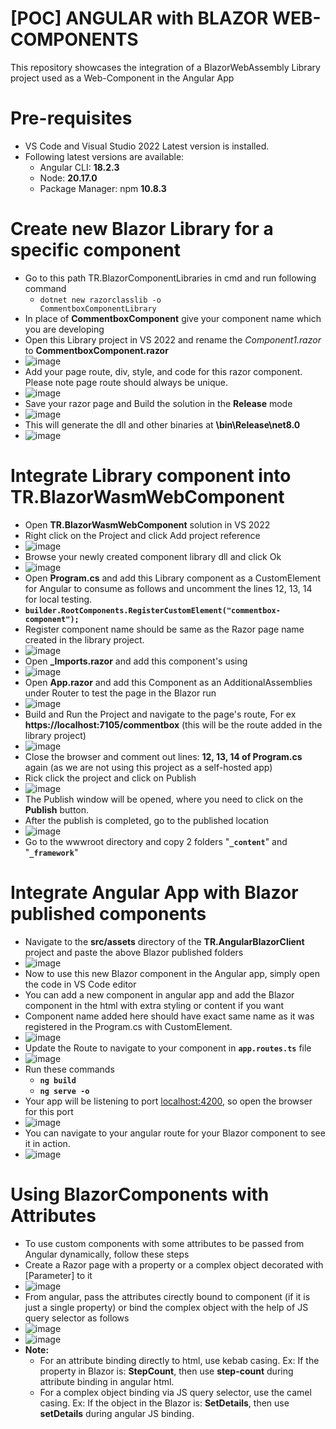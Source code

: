 # [POC] ANGULAR with BLAZOR WEB-COMPONENTS
This repository showcases the integration of a BlazorWebAssembly Library project used as a Web-Component in the Angular App

# Pre-requisites
* VS Code and Visual Studio 2022 Latest version is installed.
* Following latest versions are available:
  * Angular CLI: **18.2.3**
  * Node: **20.17.0**
  * Package Manager: npm **10.8.3**

# Create new Blazor Library for a specific component
* Go to this path TR.BlazorComponentLibraries in cmd and run following command
  * <code>dotnet new razorclasslib -o CommentboxComponentLibrary</code>
* In place of **CommentboxComponent** give your component name which you are developing
* Open this Library project in VS 2022 and rename the _Component1.razor_ to **CommentboxComponent.razor**
* ![image](https://github.com/user-attachments/assets/16c26046-de63-478e-8706-ef496b614df1)
* Add your page route, div, style, and code for this razor component. Please note page route should always be unique.
* ![image](https://github.com/user-attachments/assets/a9c998c7-62bd-4cac-b8fd-231e38a705e0)
* Save your razor page and Build the solution in the **Release** mode
* ![image](https://github.com/user-attachments/assets/82d5f71a-24cb-4b27-b64b-90b3b72c852a)
* This will generate the dll and other binaries at **\bin\Release\net8.0**
* ![image](https://github.com/user-attachments/assets/484677d0-f1c6-43d5-8a1c-8f61f40816be)

# Integrate Library component into TR.BlazorWasmWebComponent
* Open **TR.BlazorWasmWebComponent** solution in VS 2022
* Right click on the Project and click Add project reference
* ![image](https://github.com/user-attachments/assets/3d2efa22-47ca-4aea-940e-bb3d885ef630)
* Browse your newly created component library dll and click Ok
* ![image](https://github.com/user-attachments/assets/ee1481d3-7477-43a8-9b88-29d4c2b61123)
* Open **Program.cs** and add this Library component as a CustomElement for Angular to consume as follows and uncomment the lines 12, 13, 14 for local testing.
* <code>**builder.RootComponents.RegisterCustomElement<CommentboxComponent>("commentbox-component");**</code>
* Register component name should be same as the Razor page name created in the library project.
* ![image](https://github.com/user-attachments/assets/6789bac4-26bc-4728-9796-218dd6a58217)
* Open **_Imports.razor** and add this component's using
* ![image](https://github.com/user-attachments/assets/4ec8a265-cf85-420b-a053-7f099c407cdf)
* Open **App.razor** and add this Component as an AdditionalAssemblies under Router to test the page in the Blazor run
* ![image](https://github.com/user-attachments/assets/82634dd1-bb45-4c9b-87d4-b8ca68a1e779)
* Build and Run the Project and navigate to the page's route, For ex **https://localhost:7105/commentbox** (this will be the route added in the library project)
* ![image](https://github.com/user-attachments/assets/705024c8-ea96-4fe7-a07f-2b2c277a383b)
* Close the browser and comment out lines: **12, 13, 14 of Program.cs** again (as we are not using this project as a self-hosted app)
* Rick click the project and click on Publish
* ![image](https://github.com/user-attachments/assets/5cea82ae-2376-40f4-89de-e6bb472586c7)
* The Publish window will be opened, where you need to click on the **Publish** button.
* After the publish is completed, go to the published location
* ![image](https://github.com/user-attachments/assets/55f4b75b-051d-45ec-a336-f9aef987547e)
* Go to the wwwroot directory and copy 2 folders "**<code>_content</code>**" and "**<code>_framework</code>**"

# Integrate Angular App with Blazor published components
* Navigate to the **src/assets** directory of the **TR.AngularBlazorClient** project and paste the above Blazor published folders
* ![image](https://github.com/user-attachments/assets/ac5544fa-ca64-4860-a770-cab51906addd)
* Now to use this new Blazor component in the Angular app, simply open the code in VS Code editor
* You can add a new component in angular app and add the Blazor component in the html with extra styling or content if you want
* Component name added here should have exact same name as it was registered in the Program.cs with CustomElement.
* ![image](https://github.com/user-attachments/assets/2ff9c0c7-b60b-48cc-8194-c5d852f4b70b)
* Update the Route to navigate to your component in <code>**app.routes.ts**</code> file
* ![image](https://github.com/user-attachments/assets/39aa6b66-af1d-4f2c-8d60-f630c99230bd)
* Run these commands
  * **<code>ng build</code>**
  * **<code>ng serve -o</code>**
* Your app will be listening to port [localhost:4200](http://localhost:4200/), so open the browser for this port
* ![image](https://github.com/user-attachments/assets/3d124759-943b-4706-82e8-a544c03515a2)
* You can navigate to your angular route for your Blazor component to see it in action.
* ![image](https://github.com/user-attachments/assets/68d77b1d-1bfe-4696-8dc0-c822516057d2)

# Using BlazorComponents with Attributes
* To use custom components with some attributes to be passed from Angular dynamically, follow these steps
* Create a Razor page with a property or a complex object decorated with [Parameter] to it
* ![image](https://github.com/user-attachments/assets/9a944e97-504a-495e-be0c-2f3d6b5e5c6f)
* From angular, pass the attributes cirectly bound to component (if it is just a single property) or bind the complex object with the help of JS query selector as follows
* ![image](https://github.com/user-attachments/assets/c0920dee-76e5-47d6-8480-9afb2d7ddb6f)
* ![image](https://github.com/user-attachments/assets/ca8d5647-1668-48f3-8287-7dfc3b845fec)
* **Note:**
  * For an attribute binding directly to html, use kebab casing. Ex: If the property in Blazor is: **StepCount**, then use **step-count** during attribute binding in angular html.
  * For a complex object binding via JS query selector, use the camel casing. Ex: If the object in the Blazor is: **SetDetails**, then use **setDetails** during angular JS binding.
